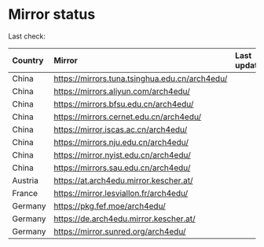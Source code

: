<script src="./time.js"></script>
# Mirror status
Last check: <script type="text/javascript">localize(1727896688.024455);</script>

|Country|Mirror|Last update|
|:------|:-----|:----------|
|China|https://mirrors.tuna.tsinghua.edu.cn/arch4edu/|<script type="text/javascript">localize(1727851529);</script>|
|China|https://mirrors.aliyun.com/arch4edu/|<script type="text/javascript">localize(1727851529);</script>|
|China|https://mirrors.bfsu.edu.cn/arch4edu/|<script type="text/javascript">localize(1727851529);</script>|
|China|https://mirrors.cernet.edu.cn/arch4edu/|<script type="text/javascript">localize(1727851529);</script>|
|China|https://mirror.iscas.ac.cn/arch4edu/|<script type="text/javascript">localize(1727851529);</script>|
|China|https://mirrors.nju.edu.cn/arch4edu/|<script type="text/javascript">localize(1727808130);</script>|
|China|https://mirror.nyist.edu.cn/arch4edu/|<script type="text/javascript">localize(1727851529);</script>|
|China|https://mirrors.sau.edu.cn/arch4edu/|<script type="text/javascript">localize(1727851529);</script>|
|Austria|https://at.arch4edu.mirror.kescher.at/|<script type="text/javascript">localize(1727851529);</script>|
|France|https://mirror.lesviallon.fr/arch4edu/|<script type="text/javascript">localize(1727851529);</script>|
|Germany|https://pkg.fef.moe/arch4edu/|<script type="text/javascript">localize(1727851529);</script>|
|Germany|https://de.arch4edu.mirror.kescher.at/|<script type="text/javascript">localize(1727851529);</script>|
|Germany|https://mirror.sunred.org/arch4edu/|<script type="text/javascript">localize(1727851529);</script>|

<script src="./tablefilter/tablefilter.js"></script>
<script src="./table.js"></script>